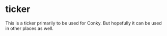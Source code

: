ticker
======

This is a ticker primarily to be used for Conky. But hopefully it can be used in other places as well.
